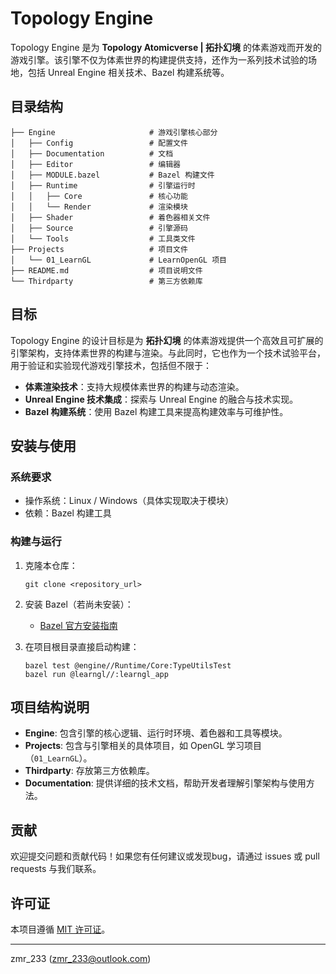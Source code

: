 # Topology Engine

Topology Engine 是为 **Topology Atomicverse | 拓扑幻境** 的体素游戏而开发的游戏引擎。该引擎不仅为体素世界的构建提供支持，还作为一系列技术试验的场地，包括 Unreal Engine 相关技术、Bazel 构建系统等。

## 目录结构

```
├── Engine                     # 游戏引擎核心部分
│   ├── Config                 # 配置文件
│   ├── Documentation          # 文档
│   ├── Editor                 # 编辑器
│   ├── MODULE.bazel           # Bazel 构建文件
│   ├── Runtime                # 引擎运行时
│   │   ├── Core               # 核心功能
│   │   └── Render             # 渲染模块
│   ├── Shader                 # 着色器相关文件
│   ├── Source                 # 引擎源码
│   └── Tools                  # 工具类文件
├── Projects                   # 项目文件
│   └── 01_LearnGL             # LearnOpenGL 项目
├── README.md                  # 项目说明文件
└── Thirdparty                 # 第三方依赖库
```

## 目标

Topology Engine 的设计目标是为 **拓扑幻境** 的体素游戏提供一个高效且可扩展的引擎架构，支持体素世界的构建与渲染。与此同时，它也作为一个技术试验平台，用于验证和实验现代游戏引擎技术，包括但不限于：

- **体素渲染技术**：支持大规模体素世界的构建与动态渲染。
- **Unreal Engine 技术集成**：探索与 Unreal Engine 的融合与技术实现。
- **Bazel 构建系统**：使用 Bazel 构建工具来提高构建效率与可维护性。

## 安装与使用

### 系统要求
- 操作系统：Linux / Windows（具体实现取决于模块）
- 依赖：Bazel 构建工具

### 构建与运行
1. 克隆本仓库：
    ```
    git clone <repository_url>
    ```

2. 安装 Bazel（若尚未安装）：
    - [Bazel 官方安装指南](https://bazel.build)

3. 在项目根目录直接启动构建：
    ```
    bazel test @engine//Runtime/Core:TypeUtilsTest
    bazel run @learngl//:learngl_app
    ```


## 项目结构说明

- **Engine**: 包含引擎的核心逻辑、运行时环境、着色器和工具等模块。
- **Projects**: 包含与引擎相关的具体项目，如 OpenGL 学习项目（`01_LearnGL`）。
- **Thirdparty**: 存放第三方依赖库。
- **Documentation**: 提供详细的技术文档，帮助开发者理解引擎架构与使用方法。

## 贡献

欢迎提交问题和贡献代码！如果您有任何建议或发现bug，请通过 issues 或 pull requests 与我们联系。

## 许可证

本项目遵循 [MIT 许可证](LICENSE)。

---

zmr_233 (zmr_233@outlook.com)